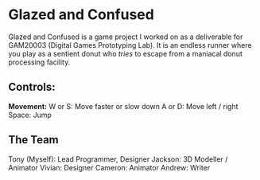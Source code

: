 # Glazed and Confused #

Glazed and Confused is a game project I worked on as a deliverable for GAM20003 (Digital Games Prototyping Lab).
It is an endless runner where you play as a sentient donut who *tries* to escape from a maniacal donut processing facility.

## Controls:
**Movement:**
W or S: Move faster or slow down
A or D: Move left / right
Space: Jump

## The Team
Tony (Myself): Lead Programmer, Designer
Jackson: 3D Modeller / Animator
Vivian: Designer
Cameron: Animator
Andrew: Writer
